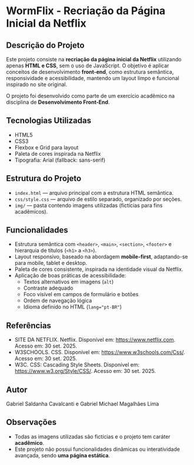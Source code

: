 # WormFlix - Recriação da Página Inicial da Netflix

## Descrição do Projeto
Este projeto consiste na **recriação da página inicial da Netflix** utilizando apenas **HTML e CSS**, sem o uso de JavaScript. O objetivo é aplicar conceitos de desenvolvimento **front-end**, como estrutura semântica, responsividade e acessibilidade, mantendo um layout limpo e funcional inspirado no site original.

O projeto foi desenvolvido como parte de um exercício acadêmico na disciplina de **Desenvolvimento Front-End**.

## Tecnologias Utilizadas
- HTML5
- CSS3
- Flexbox e Grid para layout
- Paleta de cores inspirada na Netflix
- Tipografia: Arial (fallback: sans-serif)

## Estrutura do Projeto
- `index.html` — arquivo principal com a estrutura HTML semântica.
- `css/style.css` — arquivo de estilo separado, organizado por seções.
- `img/` — pasta contendo imagens utilizadas (fictícias para fins acadêmicos).

## Funcionalidades
- Estrutura semântica com `<header>`, `<main>`, `<section>`, `<footer>` e hierarquia de títulos (`<h1>` a `<h3>`).
- Layout responsivo, baseado na abordagem **mobile-first**, adaptando-se para mobile, tablet e desktop.
- Paleta de cores consistente, inspirada na identidade visual da Netflix.
- Aplicação de boas práticas de acessibilidade:
  - Textos alternativos em imagens (`alt`)
  - Contraste adequado
  - Foco visível em campos de formulário e botões
  - Ordem de navegação lógica
  - Idioma definido no HTML (`lang="pt-BR"`)

## Referências
- SITE DA NETFLIX. Netflix. Disponível em: <https://www.netflix.com>. Acesso em: 30 set. 2025.
- W3SCHOOLS. CSS. Disponível em: <https://www.w3schools.com/Css/>. Acesso em: 30 set. 2025.
- W3C. CSS: Cascading Style Sheets. Disponível em: <https://www.w3.org/Style/CSS/>. Acesso em: 30 set. 2025.

## Autor
Gabriel Saldanha Cavalcanti e Gabriel Michael Magalhães Lima

## Observações
- Todas as imagens utilizadas são fictícias e o projeto tem caráter **acadêmico**.
- Este projeto não possui funcionalidades dinâmicas ou interatividade avançada, sendo **uma página estática**.

